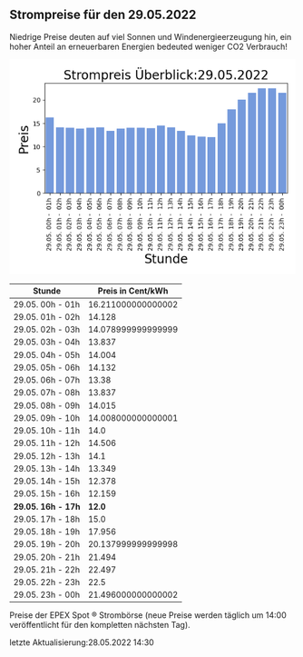 
## Strompreise für den 29.05.2022

Niedrige Preise deuten auf viel Sonnen und Windenergieerzeugung hin, ein hoher Anteil an erneuerbaren Energien bedeuted weniger CO2 Verbrauch!

![Strompreis übersicht](imgs/strompreis_uebersicht.png)

| Stunde | Preis in Cent/kWh |
|---|---|
| 29.05. 00h -  01h | 16.211000000000002 | 
| 29.05. 01h -  02h | 14.128 | 
| 29.05. 02h -  03h | 14.078999999999999 | 
| 29.05. 03h -  04h | 13.837 | 
| 29.05. 04h -  05h | 14.004 | 
| 29.05. 05h -  06h | 14.132 | 
| 29.05. 06h -  07h | 13.38 | 
| 29.05. 07h -  08h | 13.837 | 
| 29.05. 08h -  09h | 14.015 | 
| 29.05. 09h -  10h | 14.008000000000001 | 
| 29.05. 10h -  11h | 14.0 | 
| 29.05. 11h -  12h | 14.506 | 
| 29.05. 12h -  13h | 14.1 | 
| 29.05. 13h -  14h | 13.349 | 
| 29.05. 14h -  15h | 12.378 | 
| 29.05. 15h -  16h | 12.159 | 
| **29.05. 16h -  17h** | **12.0** | 
| 29.05. 17h -  18h | 15.0 | 
| 29.05. 18h -  19h | 17.956 | 
| 29.05. 19h -  20h | 20.137999999999998 | 
| 29.05. 20h -  21h | 21.494 | 
| 29.05. 21h -  22h | 22.497 | 
| 29.05. 22h -  23h | 22.5 | 
| 29.05. 23h -  00h | 21.496000000000002 | 

Preise der EPEX Spot ® Strombörse (neue Preise werden täglich um 14:00 veröffentlicht für den kompletten nächsten Tag).

letzte Aktualisierung:28.05.2022 14:30